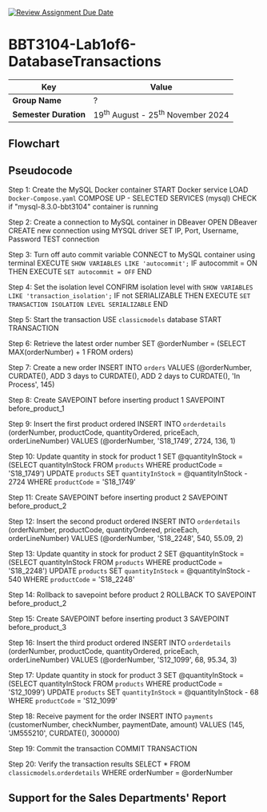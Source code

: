 [![Review Assignment Due Date](https://classroom.github.com/assets/deadline-readme-button-22041afd0340ce965d47ae6ef1cefeee28c7c493a6346c4f15d667ab976d596c.svg)](https://classroom.github.com/a/r-tQZu0l)
# BBT3104-Lab1of6-DatabaseTransactions


| **Key**                                                               | Value                                                                                                                                                                              |
|---------------|---------------------------------------------------------|
| **Group Name**                                                               | ? |
| **Semester Duration**                                                 | 19<sup>th</sup> August - 25<sup>th</sup> November 2024                                                                                                                       |

## Flowchart

## Pseudocode

 Step 1: Create the MySQL Docker container
START Docker service
LOAD `Docker-Compose.yaml`
COMPOSE UP - SELECTED SERVICES (mysql)
CHECK if "mysql-8.3.0-bbt3104" container is running

 Step 2: Create a connection to MySQL container in DBeaver
OPEN DBeaver
CREATE new connection using MYSQL driver
SET IP, Port, Username, Password
TEST connection

 Step 3: Turn off auto commit variable
CONNECT to MySQL container using terminal
EXECUTE `SHOW VARIABLES LIKE 'autocommit';`
IF autocommit = ON THEN
    EXECUTE `SET autocommit = OFF`
END

 Step 4: Set the isolation level
CONFIRM isolation level with `SHOW VARIABLES LIKE 'transaction_isolation';`
IF not SERIALIZABLE THEN
    EXECUTE `SET TRANSACTION ISOLATION LEVEL SERIALIZABLE`
END

 Step 5: Start the transaction
USE `classicmodels` database
START TRANSACTION

 Step 6: Retrieve the latest order number
SET @orderNumber = (SELECT MAX(orderNumber) + 1 FROM orders)

Step 7: Create a new order
INSERT INTO `orders` 
  VALUES (@orderNumber, CURDATE(), ADD 3 days to CURDATE(), ADD 2 days to CURDATE(), 'In Process', 145)

Step 8: Create SAVEPOINT before inserting product 1
SAVEPOINT before_product_1

 Step 9: Insert the first product ordered
INSERT INTO `orderdetails` (orderNumber, productCode, quantityOrdered, priceEach, orderLineNumber)
  VALUES (@orderNumber, 'S18_1749', 2724, 136, 1)

Step 10: Update quantity in stock for product 1
SET @quantityInStock = (SELECT quantityInStock FROM `products` WHERE productCode = 'S18_1749')
UPDATE `products` SET `quantityInStock` = @quantityInStock - 2724 WHERE `productCode` = 'S18_1749'

 Step 11: Create SAVEPOINT before inserting product 2
SAVEPOINT before_product_2

 Step 12: Insert the second product ordered
INSERT INTO `orderdetails` (orderNumber, productCode, quantityOrdered, priceEach, orderLineNumber)
  VALUES (@orderNumber, 'S18_2248', 540, 55.09, 2)

 Step 13: Update quantity in stock for product 2
SET @quantityInStock = (SELECT quantityInStock FROM `products` WHERE productCode = 'S18_2248')
UPDATE `products` SET `quantityInStock` = @quantityInStock - 540 WHERE `productCode` = 'S18_2248'

 Step 14: Rollback to savepoint before product 2
ROLLBACK TO SAVEPOINT before_product_2

 Step 15: Create SAVEPOINT before inserting product 3
SAVEPOINT before_product_3

 Step 16: Insert the third product ordered
INSERT INTO `orderdetails` (orderNumber, productCode, quantityOrdered, priceEach, orderLineNumber)
  VALUES (@orderNumber, 'S12_1099', 68, 95.34, 3)

 Step 17: Update quantity in stock for product 3
SET @quantityInStock = (SELECT quantityInStock FROM `products` WHERE productCode = 'S12_1099')
UPDATE `products` SET `quantityInStock` = @quantityInStock - 68 WHERE `productCode` = 'S12_1099'

 Step 18: Receive payment for the order
INSERT INTO `payments` (customerNumber, checkNumber, paymentDate, amount)
  VALUES (145, 'JM555210', CURDATE(), 300000)

Step 19: Commit the transaction
COMMIT TRANSACTION

Step 20: Verify the transaction results
SELECT * FROM `classicmodels`.`orderdetails` WHERE orderNumber = @orderNumber


## Support for the Sales Departments' Report
